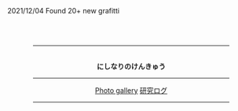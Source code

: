 <html>
<head>
<title>about</title>
</head>
<body background="img/back.gif">
2021/12/04 Found 20+ new grafitti
<br>


<div align="center">

<br><br>
<hr width="400">
<br> 
<strong>にしなりのけんきゅう</strong> 
<br>
<hr width="400">
<a href="https://photos.app.goo.gl/94DmgWUH5mQLQbxp9">Photo gallery</a>
 <a href="">研究ログ</a>
<hr width="400">

</body>
</html>

